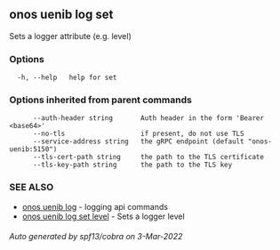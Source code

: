## onos uenib log set

Sets a logger attribute (e.g. level)

### Options

```
  -h, --help   help for set
```

### Options inherited from parent commands

```
      --auth-header string       Auth header in the form 'Bearer <base64>'
      --no-tls                   if present, do not use TLS
      --service-address string   the gRPC endpoint (default "onos-uenib:5150")
      --tls-cert-path string     the path to the TLS certificate
      --tls-key-path string      the path to the TLS key
```

### SEE ALSO

* [onos uenib log](onos_uenib_log.md)	 - logging api commands
* [onos uenib log set level](onos_uenib_log_set_level.md)	 - Sets a logger level

###### Auto generated by spf13/cobra on 3-Mar-2022
